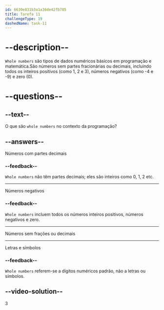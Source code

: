 ```yaml
---
id: 6630e831b3a1a36de42fb705
title: Tarefa 11
challengeType: 19
dashedName: task-11
---
```


# --description--

`Whole numbers` são tipos de dados numéricos básicos em programação e matemática.São números sem partes fracionárias ou decimais, incluindo todos os inteiros positivos (como 1, 2 e 3), números negativos (como -4 e -9) e zero (0).

# --questions--

## --text--

O que são `whole numbers` no contexto da programação?

## --answers--

Números com partes decimais

### --feedback--

`Whole numbers` não têm partes decimais; eles são inteiros como 0, 1, 2 etc.

---

Números negativos

### --feedback--

`Whole numbers` incluem todos os números inteiros positivos, números negativos e zero.

---

Números sem frações ou decimais

---

Letras e símbolos

### --feedback--

`Whole numbers` referem-se a dígitos numéricos padrão, não a letras ou símbolos.

## --video-solution--

3
